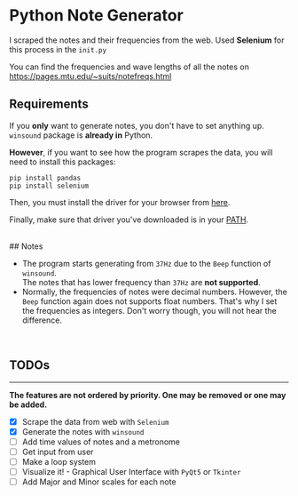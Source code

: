 # Python Note Generator


I scraped the notes and their frequencies from the web.
Used **Selenium** for this process in the `init.py`

You can find the frequencies and wave lengths of all the notes on
https://pages.mtu.edu/~suits/notefreqs.html
<br>
## Requirements

If you **only** want to generate notes, you don't have to set anything up.
`winsound` package is **already in** Python.

**However**, if you want to see how the program scrapes the data, you will need to install this packages:

```
pip install pandas
pip install selenium
```
Then, you must install the driver for your browser from [here](https://selenium-python.readthedocs.io/installation.html#drivers).

Finally, make sure that driver you've downloaded is in your [PATH](https://gist.github.com/nex3/c395b2f8fd4b02068be37c961301caa7).

<br>
## Notes

- The program starts generating from `37Hz` due to the `Beep` function of `winsound`. <br> The notes that has lower frequency than `37Hz` are **not supported**.
  <br>
- Normally, the frequencies of notes were decimal numbers. However, the `Beep` function again does not supports float numbers. That's why I set the frequencies as integers. Don't worry though, you will not hear the difference.

<br>

## TODOs
<hr>

  **The features are not ordered by priority. One may be removed or one may be added.**
- [x] Scrape the data from web with `Selenium`
- [x] Generate the notes with `winsound`
- [ ] Add time values of notes and a metronome
- [ ] Get input from user
- [ ] Make a loop system
- [ ] Visualize it! - Graphical User Interface with `PyQt5` or `Tkinter`
- [ ] Add Major and Minor scales for each note
